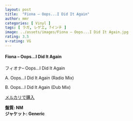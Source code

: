 ```yaml
---
layout: post
title:  "Fiona – Oops...I Did It Again"
author: mmr
categories: [ Vinyl ]
tags: [ ラガ, レゲエ, 7インチ ]
image: ../assets/images/Fiona – Oops...I Did It Again.jpg
rating: 3.5
v-rating: VG
---
```


#### Fiona – Oops...I Did It Again

フィオナ– Oops...I Did It Again

A. Oops...I Did It Again (Radio Mix)

B. Oops...I Did It Again (Dub Mix)

[メルカリで購入](https://jp.mercari.com/item/m36953561073)

<div class="mt-4 mb-4 d-flex align-items-center">
<strong class="mr-1">盤質: NM</strong>
</div>
<div class="mt-4 mb-4 d-flex align-items-center">
<strong class="mr-1">ジャケット: Generic</strong>
</div>
